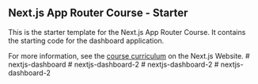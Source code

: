 ## Next.js App Router Course - Starter

This is the starter template for the Next.js App Router Course. It contains the starting code for the dashboard application.

For more information, see the [course curriculum](https://nextjs.org/learn) on the Next.js Website.
#   n e x t j s - d a s h b o a r d  
 #   n e x t j s - d a s h b o a r d - 2  
 #   n e x t j s - d a s h b o a r d - 2  
 #   n e x t j s - d a s h b o a r d - 2  
 